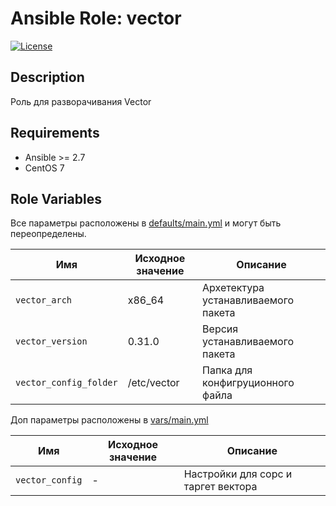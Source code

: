 # Ansible Role: vector
[![License](https://img.shields.io/badge/license-MIT%20License-brightgreen.svg)](https://opensource.org/licenses/MIT)  

## Description

Роль для разворачивания Vector


## Requirements

- Ansible >= 2.7
- CentOS 7

## Role Variables

Все параметры расположены в  [defaults/main.yml](defaults/main.yml) и могут быть переопределены.

| Имя           | Исходное значение | Описание                        |
| -------------- | ------------- | -----------------------------------|
| `vector_arch` | x86_64 | Архетектура устанавливаемого пакета  |
| `vector_version` | 0.31.0 | Версия устанавливаемого пакета  |
| `vector_config_folder` | /etc/vector | Папка для конфигруционного файла  |
Доп параметры расположены в [vars/main.yml](vars/main.yml)

| Имя           | Исходное значение | Описание                        |
| -------------- | ------------- | -----------------------------------|
| `vector_config` | - | Настройки для сорс и таргет вектора  |
